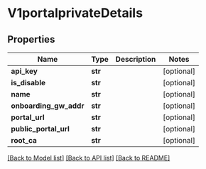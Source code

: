 # V1portalprivateDetails

## Properties
Name | Type | Description | Notes
------------ | ------------- | ------------- | -------------
**api_key** | **str** |  | [optional] 
**is_disable** | **str** |  | [optional] 
**name** | **str** |  | [optional] 
**onboarding_gw_addr** | **str** |  | [optional] 
**portal_url** | **str** |  | [optional] 
**public_portal_url** | **str** |  | [optional] 
**root_ca** | **str** |  | [optional] 

[[Back to Model list]](../README.md#documentation-for-models) [[Back to API list]](../README.md#documentation-for-api-endpoints) [[Back to README]](../README.md)

